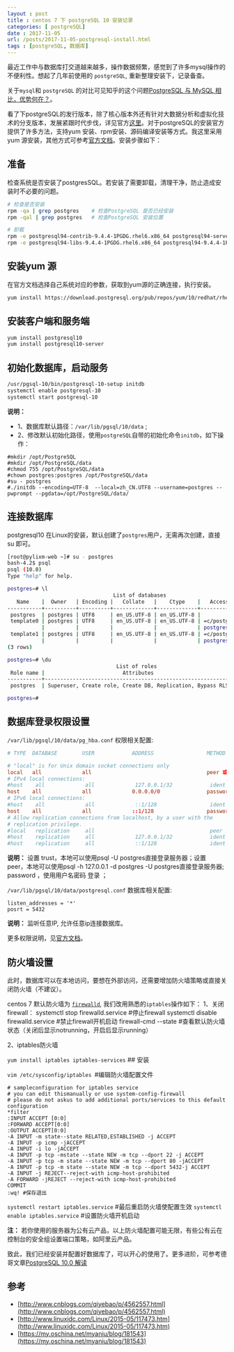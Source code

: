```yaml
---
layout : post
title : centos 7 下 postgreSQL 10 安装记录
categories: [ postgreSQL] 
date : 2017-11-05
url: /posts/2017-11-05-postgresql-install.html 
tags : [postgreSQL, 数据库]
---
```



最近工作中与数据库打交道越来越多，操作数据频繁，感觉到了许多mysql操作的不便利性。想起了几年前使用的 `postgreSQL`, 重新整理安装下，记录备查。

关于`mysql`和 `postgreSQL` 的对比可见知乎的这个问题[PostgreSQL 与 MySQL 相比，优势何在？](https://www.zhihu.com/question/20010554)。

看了下postgreSQL的发行版本，除了核心版本外还有针对大数据分析和虚拟化技术的分支版本，发展紧跟时代步伐，详见官方[这里](https://www.postgresql.org/download/)。对于postgreSQL的安装官方提供了许多方法，支持yum 安装、rpm安装、源码编译安装等方式。我这里采用yum 源安装，其他方式可参考[官方文档](https://www.postgresql.org/download/linux/redhat/)。安装步骤如下：
<!-- more -->
## 准备 

检查系统是否安装了postgresSQL。若安装了需要卸载，清理干净，防止造成安装时不必要的问题。
```bash 
# 检查是否安装 
rpm -qa | grep postgres    # 检查PostgreSQL 是否已经安装
rpm -qal | grep postgres   # 检查PostgreSQL 安装位置

# 卸载 
rpm -e postgresql94-contrib-9.4.4-1PGDG.rhel6.x86_64 postgresql94-server-9.4.4-1PGDG.rhel6.x86_64  
rpm -e postgresql94-libs-9.4.4-1PGDG.rhel6.x86_64 postgresql94-9.4.4-1PGDG.rhel6.x86_64 
```

## 安装yum 源 

在官方文档选择自己系统对应的参数，获取到yum源的正确连接，执行安装。
```bash 
yum install https://download.postgresql.org/pub/repos/yum/10/redhat/rhel-7-x86_64/pgdg-centos10-10-1.noarch.rpm
```

## 安装客户端和服务端 

```bash 
yum install postgresql10
yum install postgresql10-server
```

## 初始化数据库，启动服务

```bash 
/usr/pgsql-10/bin/postgresql-10-setup initdb
systemctl enable postgresql-10
systemctl start postgresql-10
```

**说明：**
- 1、数据库默认路径：`/var/lib/pgsql/10/data` ;
- 2、修改默认初始化路径，使用`postgreSQL`自带的初始化命令`initdb`，如下操作：
```
#mkdir /opt/PostgreSQL
#mkdir /opt/PostgreSQL/data
#chmod 755 /opt/PostgreSQL/data
#chown postgres:postgres /opt/PostgreSQL/data
#su - postgres
#./initdb --encoding=UTF-8  --local=zh_CN.UTF8 --username=postgres --pwprompt --pgdata=/opt/PostgreSQL/data/
```


## 连接数据库

postgresql10 在Linux的安装，默认创建了`postgres`用户，无需再次创建，直接su 即可。
```bash 
[root@pylixm-web ~]# su - postgres
bash-4.2$ psql
psql (10.0)
Type "help" for help.

postgres=# \l
                                  List of databases
   Name    |  Owner   | Encoding |   Collate   |    Ctype    |   Access privileges
-----------+----------+----------+-------------+-------------+-----------------------
 postgres  | postgres | UTF8     | en_US.UTF-8 | en_US.UTF-8 |
 template0 | postgres | UTF8     | en_US.UTF-8 | en_US.UTF-8 | =c/postgres          +
           |          |          |             |             | postgres=CTc/postgres
 template1 | postgres | UTF8     | en_US.UTF-8 | en_US.UTF-8 | =c/postgres          +
           |          |          |             |             | postgres=CTc/postgres
(3 rows)

postgres=# \du
                                   List of roles
 Role name |                         Attributes                         | Member of
-----------+------------------------------------------------------------+-----------
 postgres  | Superuser, Create role, Create DB, Replication, Bypass RLS | {}

postgres=#

```

## 数据库登录权限设置

`/var/lib/pgsql/10/data/pg_hba.conf` 权限相关配置:
```conf
# TYPE  DATABASE        USER            ADDRESS                 METHOD

# "local" is for Unix domain socket connections only 
local   all             all                                     peer 或 trust
# IPv4 local connections:
#host    all             all             127.0.0.1/32            ident
host    all             all             0.0.0.0/0               password
# IPv6 local connections:
#host    all             all             ::1/128                 ident
host    all             all             ::1/128                 password
# Allow replication connections from localhost, by a user with the
# replication privilege.
#local   replication     all                                     peer
#host    replication     all             127.0.0.1/32            ident
#host    replication     all             ::1/128                 ident
```
**说明：** 设置 trust，本地可以使用psql -U postgres直接登录服务器；设置 peer，本地可以使用psql -h 127.0.0.1 -d postgres -U postgres直接登录服务器; password ，使用用户名密码 登录 ；

`/var/lib/pgsql/10/data/postgresql.conf` 数据库相关配置:
```
listen_addresses = '*'
posrt = 5432 
```
**说明：** 监听任意IP, 允许任意ip连接数据库。

更多权限说明，见[官方文档](https://www.postgresql.org/docs/10/static/auth-methods.html)。

## 防火墙设置

此时，数据库可以在本地访问，要想在外部访问，还需要增加防火墙策略或直接关闭防火墙（不建议）。

centos 7 默认防火墙为 [`firewalld`](http://blog.csdn.net/gg_18826075157/article/details/72834694), 我们改用熟悉的`iptables`操作如下：
1、关闭firewall：
systemctl stop firewalld.service #停止firewall
systemctl disable firewalld.service #禁止firewall开机启动
firewall-cmd --state #查看默认防火墙状态（关闭后显示notrunning，开启后显示running）

2、iptables防火墙

`yum install iptables iptables-services`  ## 安装

`vim /etc/sysconfig/iptables `#编辑防火墙配置文件

```
# sampleconfiguration for iptables service
# you can edit thismanually or use system-config-firewall
# please do not askus to add additional ports/services to this default configuration
*filter
:INPUT ACCEPT [0:0]
:FORWARD ACCEPT[0:0]
:OUTPUT ACCEPT[0:0]
-A INPUT -m state--state RELATED,ESTABLISHED -j ACCEPT
-A INPUT -p icmp -jACCEPT
-A INPUT -i lo -jACCEPT
-A INPUT -p tcp -mstate --state NEW -m tcp --dport 22 -j ACCEPT
-A INPUT -p tcp -m state --state NEW -m tcp --dport 80 -jACCEPT
-A INPUT -p tcp -m state --state NEW -m tcp --dport 5432-j ACCEPT
-A INPUT -j REJECT--reject-with icmp-host-prohibited
-A FORWARD -jREJECT --reject-with icmp-host-prohibited
COMMIT
:wq! #保存退出
```
`systemctl restart iptables.service` #最后重启防火墙使配置生效
`systemctl enable iptables.service` #设置防火墙开机启动

**注：** 若你使用的服务器为公有云产品，以上防火墙配置可能无限，有些公有云在控制台的安全组设置端口策略，如阿里云产品。

致此，我们已经安装并配置好数据库了，可以开心的使用了。更多进阶，可参考德哥文章[PostgreSQL 10.0 解读](https://yq.aliyun.com/articles/79330)

## 参考

- [http://www.cnblogs.com/qiyebao/p/4562557.html](http://www.cnblogs.com/qiyebao/p/4562557.html)
- [http://www.linuxidc.com/Linux/2015-05/117473.htm](http://www.linuxidc.com/Linux/2015-05/117473.htm)
- [https://my.oschina.net/myaniu/blog/181543](https://my.oschina.net/myaniu/blog/181543)